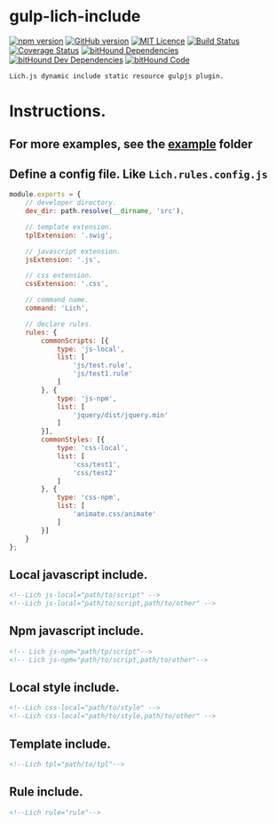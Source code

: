 # gulp-lich-include
[![npm version](https://badge.fury.io/js/gulp-lich-include.svg)](https://badge.fury.io/js/gulp-lich-include)
[![GitHub version](https://badge.fury.io/gh/dmoosocool%2Fgulp-lich-include.svg)](https://badge.fury.io/gh/dmoosocool%2Fgulp-lich-include)
[![MIT Licence](https://badges.frapsoft.com/os/mit/mit.svg?v=103)](https://opensource.org/licenses/mit-license.php)
[![Build Status](https://travis-ci.org/dmoosocool/gulp-Lich-include.svg?branch=master)](https://travis-ci.org/dmoosocool/gulp-Lich-include)
[![Coverage Status](https://coveralls.io/repos/github/dmoosocool/gulp-Lich-include/badge.svg?branch=master)](https://coveralls.io/github/dmoosocool/gulp-Lich-include?branch=master)
[![bitHound Dependencies](https://www.bithound.io/github/dmoosocool/gulp-Lich-include/badges/dependencies.svg)](https://www.bithound.io/github/dmoosocool/gulp-Lich-include/master/dependencies/npm)
[![bitHound Dev Dependencies](https://www.bithound.io/github/dmoosocool/gulp-Lich-include/badges/devDependencies.svg)](https://www.bithound.io/github/dmoosocool/gulp-Lich-include/master/dependencies/npm)
[![bitHound Code](https://www.bithound.io/github/dmoosocool/gulp-Lich-include/badges/code.svg)](https://www.bithound.io/github/dmoosocool/gulp-Lich-include)

```
Lich.js dynamic include static resource gulpjs plugin.
```
# Instructions.

## For more examples, see the [example](https://github.com/dmoosocool/gulp-Lich-include/tree/master/examples) folder

## Define a config file. Like `Lich.rules.config.js`

```javascript
module.exports = {
    // developer directory.
    dev_dir: path.resolve(__dirname, 'src'),

    // template extension.
    tplExtension: '.swig',

    // javascript extension.
    jsExtension: '.js',

    // css extension.
    cssExtension: '.css',

    // command name.
    command: 'Lich',

    // declare rules.
    rules: {
        commonScripts: [{
            type: 'js-local',
            list: [
                'js/test.rule',
                'js/test1.rule'
            ]
        }, {
            type: 'js-npm',
            list: [
                'jquery/dist/jquery.min'
            ]
        }],
        commonStyles: [{
            type: 'css-local',
            list: [
                'css/test1',
                'css/test2'
            ]
        }, {
            type: 'css-npm',
            list: [
                'animate.css/animate'
            ]
        }]
    }
};
```

## Local javascript include.
```HTML
<!--Lich js-local="path/to/script" -->
<!--Lich js-local="path/to/script,path/to/other" -->
```

## Npm javascript include.
```HTML
<!-- Lich js-npm="path/tp/script"-->
<!-- Lich js-npm="path/to/script,path/to/other"-->
```

## Local style include.
```HTML
<!--Lich css-local="path/to/style" -->
<!--Lich css-local="path/to/style,path/to/other" -->
```

## Template include.
```HTML
<!--Lich tpl="path/to/tpl"-->
```

## Rule include.
```HTML
<!--Lich rule="rule"-->
```